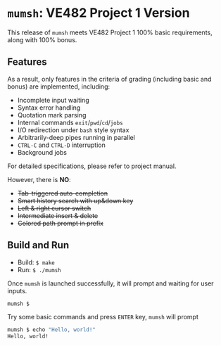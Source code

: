 # `mumsh`: VE482 Project 1 Version

This release of `mumsh` meets VE482 Project 1 100% basic requirements, along with 100% bonus.

## Features

As a result, only features in the criteria of grading (including basic and bonus) are implemented, including:

- Incomplete input waiting
- Syntax error handling
- Quotation mark parsing
- Internal commands `exit`/`pwd`/`cd`/`jobs`
- I/O redirection under `bash` style syntax
- Arbitrarily-deep pipes running in parallel
- `CTRL-C` and `CTRL-D` interruption
- Background jobs

For detailed specifications, please refer to project manual.

However, there is **NO**:

- ~~Tab-triggered auto-completion~~
- ~~Smart history search with up&down key~~
- ~~Left & right cursor switch~~
- ~~Intermediate insert & delete~~
- ~~Colored path prompt in prefix~~

## Build and Run

- Build: `$ make`
- Run: `$ ./mumsh`

Once `mumsh` is launched successfully, it will prompt and waiting for user inputs.

```sh
mumsh $ 
```

Try some basic commands and press `ENTER` key, `mumsh` will prompt

```sh
mumsh $ echo "Hello, world!"
Hello, world!
```
